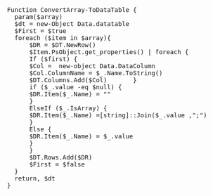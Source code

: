 <pre>
  Function ConvertArray-ToDataTable {
    param($array)
    $dt = new-Object Data.datatable
    $First = $true
    foreach ($item in $array){
        $DR = $DT.NewRow()
        $Item.PsObject.get_properties() | foreach {
        If ($first) {
        $Col =  new-object Data.DataColumn
        $Col.ColumnName = $_.Name.ToString()
        $DT.Columns.Add($Col)       }
        if ($_.value -eq $null) {  
        $DR.Item($_.Name) = ""  
        }  
        ElseIf ($_.IsArray) {  
        $DR.Item($_.Name) =[string]::Join($_.value ,";")  
        }  
        Else {  
        $DR.Item($_.Name) = $_.value  
        }  
        }  
        $DT.Rows.Add($DR)  
        $First = $false  
    }
    return, $dt
  }
</pre>

